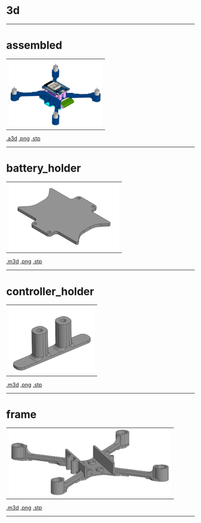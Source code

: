 # 3d

---

# assembled

<table>
<tr valign="top">
<td><img src="assembled.png" height="180"></td>
</tr>
</table>

[.a3d](./assembled.a3d) [.png](./assembled.png) [.stp](./assembled.stp)

---

# battery_holder

<table>
<tr valign="top">
<td><img src="battery_holder.png" height="180"></td>
</tr>
</table>

[.m3d](./battery_holder.m3d) [.png](./battery_holder.png) [.stp](./battery_holder.stp)

---

# controller_holder

<table>
<tr valign="top">
<td><img src="controller_holder.png" height="180"></td>
</tr>
</table>

[.m3d](./controller_holder.m3d) [.png](./controller_holder.png) [.stp](./controller_holder.stp)

---

# frame

<table>
<tr valign="top">
<td><img src="frame.png" height="180"></td>
</tr>
</table>

[.m3d](./frame.m3d) [.png](./frame.png) [.stp](./frame.stp)

---

